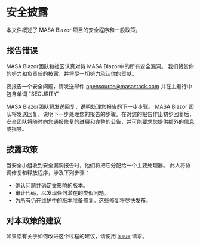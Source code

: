 ﻿# 安全披露

本文件概述了 MASA Blazor 项目的安全程序和一般政策。

## 报告错误

MASA Blazor团队和社区认真对待 MASA Blazor中的所有安全漏洞。 我们赞赏你的努力和负责任的披露，并将尽一切努力承认你的贡献。

要报告一个安全问题，请发送邮件 [opensource@masastack.com]() 并在主题行中包含单词 "SECURITY"

MASA Blazor团队将发送回复，说明处理您报告的下一步步骤。  MASA Blazor 团队将发送回复，说明下一步处理您的报告的步骤。在对您的报告作出初步回复后，安全团队将随时向您通报修复的进展和完整的公告，并可能要求您提供额外的信息或指导。

## 披露政策

当安全小组收到安全漏洞报告时，他们将把它分配给一个主要处理器。 此人将协调修复和释放程序，涉及下列步骤：

- 确认问题并确定受影响的版本。
- 审计代码，以发现任何潜在的类似问题。
- 为所有仍在维护中的版本准备修复。这些修复将尽快发布。

## 对本政策的建议

如果您有关于如何改进这个过程的建议，请使用 [issue](https://github.com/masastack/Masa.Blazor/issues) 请求。




